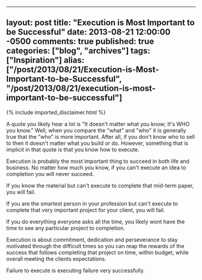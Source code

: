   ---
  layout: post
  title: "Execution is Most Important to be Successful"
  date: 2013-08-21 12:00:00 -0500
  comments: true
  published: true
  categories: ["blog", "archives"]
  tags: ["Inspiration"]
  alias: ["/post/2013/08/21/Execution-is-Most-Important-to-be-Successful", "/post/2013/08/21/execution-is-most-important-to-be-successful"]
  ---
<!-- more -->
{% include imported_disclaimer.html %}
<p>A quote you likely hear a lot is "It doesn't matter what you know; It's WHO you know." Well, when you compare the "what" and "who" it is generally true that the "who" is more important. After all, if you don't know who to sell to then it doesn't matter what you build or do. However, something that is implicit in that quote is that you know how to execute.</p>
<p>Execution is probably the most important thing to succeed in both life and business. No matter how much you know, if you can't execute an idea to completion you will never succeed.</p>
<p>If you know the material but can't execute to complete that mid-term paper, you will fail.</p>
<p>If you are the smartest person in your profession but can't execute to complete that very important project for your client, you will fail.</p>
<p>If you do everything everyone asks all the time, you likely wont have the time to see any particular project to completion.</p>
<p>Execution is about commitment, dedication and perseverance to stay motivated through the difficult times so you can reap the rewards of the success that follows completing that project on time, within budget, while overall meeting the clients expectations.</p>
<p>Failure to execute is executing failure very successfully.</p>
